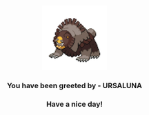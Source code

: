 <p align="center">
            <img src="https://raw.githubusercontent.com/PokeAPI/sprites/master/sprites/pokemon/901.png" width="150" height="150">
          </p>
          <h3 align="center">You have been greeted by - <b>URSALUNA</b></h3>
          <h3 align="center">Have a nice day!</h3>
